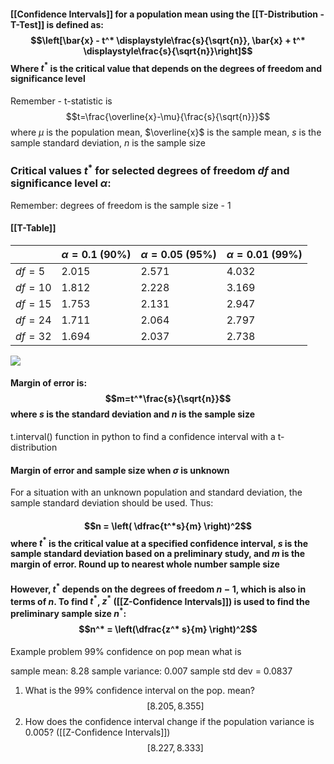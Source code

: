 
#### [[Confidence Intervals]] for a population mean using the [[T-Distribution - T-Test]] is defined as: $$\left[\bar{x} - t^* \displaystyle\frac{s}{\sqrt{n}}, \bar{x} + t^* \displaystyle\frac{s}{\sqrt{n}}\right]$$ Where $t^*$ is the critical value that depends on the degrees of freedom and significance level

Remember - t-statistic is $$t=\frac{\overline{x}-\mu}{\frac{s}{\sqrt{n}}}$$ where $\mu$ is the population mean, $\overline{x}$ is the sample mean, $s$ is the sample standard deviation, $n$ is the sample size
### Critical values $t^*$ for selected degrees of freedom $df$ and significance level $\alpha$:
Remember: degrees of freedom is the sample size - 1

#### [[T-Table]]

|         | $\alpha = 0.1$ (90%) | $\alpha = 0.05$ (95%) | $\alpha = 0.01$ (99%) |
| ------- | -------------------- | --------------------- | --------------------- |
| $df=5$  | 2.015                | 2.571                 | 4.032                 |
| $df=10$ | 1.812                | 2.228                 | 3.169                 |
| $df=15$ | 1.753                | 2.131                 | 2.947                 |
| $df=24$ | 1.711                | 2.064                 | 2.797                 |
| $df=32$ | 1.694                | 2.037                 | 2.738                 |


![](https://zytools.zybooks.com/zyAuthor/AppliedStatisticswithDataAnalytics/14/IMAGES/e60e8bc4-5422-0142-cc85-a9c6e49cbc54)  

#### Margin of error is: $$m=t^*\frac{s}{\sqrt{n}}$$ where $s$ is the standard deviation and $n$ is the sample size

t.interval() function in python to find a confidence interval with a t-distribution

#### Margin of error and sample size when $\sigma$ is unknown
For a situation with an unknown population and standard deviation, the sample standard deviation should be used. Thus: 
#### $$n = \left( \dfrac{t^*s}{m} \right)^2$$ where $t^*$ is the critical value at a specified confidence interval, $s$ is the sample standard deviation based on a preliminary study, and $m$ is the margin of error. Round up to nearest whole number sample size

#### However, $t^*$ depends on the degrees of freedom $n-1$, which is also in terms of $n$. To find $t^*$, $z^*$ ([[Z-Confidence Intervals]]) is used to find the preliminary sample size $n^*$: $$n^* = \left(\dfrac{z^* s}{m} \right)^2$$ 

Example problem
99% confidence on pop mean
 what is 

sample mean: 8.28
sample variance: 0.007
sample std dev = 0.0837

1. What is the 99% confidence interval on the pop. mean?
   $$\left[8.205,8.355\right]$$
2. How does the confidence interval change if the population variance is 0.005? ([[Z-Confidence Intervals]]) 
   $$\left[8.227,8.333\right]$$
``` p
```